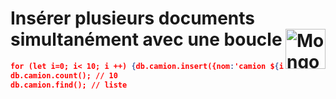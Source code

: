 # **Insérer plusieurs documents simultanément avec une boucle** <a href="../../"> <img src="https://github.com/MiKL5/devWeb/raw/master/Assets/Images/mongodb-ar21.svg" alt="MongoDB" align="right" height="64px"> </a>
```json
for (let i=0; i< 10; i ++) {db.camion.insert({nom:'camion ${i'});}
db.camion.count(); // 10
db.camion.find(); // liste
```